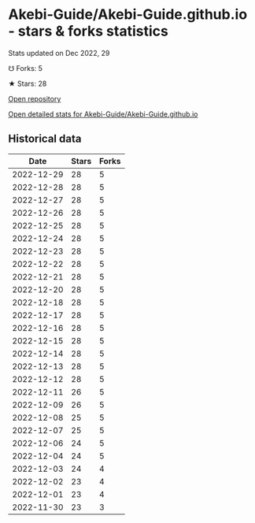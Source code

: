 # Akebi-Guide/Akebi-Guide.github.io - stars & forks statistics

Stats updated on Dec 2022, 29

☋ Forks: 5

★ Stars: 28

[Open repository](https://github.com/Akebi-Guide/Akebi-Guide.github.io)

[Open detailed stats for Akebi-Guide/Akebi-Guide.github.io](https://reviewgithub.com/rep/Akebi-Guide/Akebi-Guide.github.io)

## Historical data
| Date | Stars | Forks |
|------|-------|-------|
| 2022-12-29 | 28 | 5 | 
| 2022-12-28 | 28 | 5 | 
| 2022-12-27 | 28 | 5 | 
| 2022-12-26 | 28 | 5 | 
| 2022-12-25 | 28 | 5 | 
| 2022-12-24 | 28 | 5 | 
| 2022-12-23 | 28 | 5 | 
| 2022-12-22 | 28 | 5 | 
| 2022-12-21 | 28 | 5 | 
| 2022-12-20 | 28 | 5 | 
| 2022-12-18 | 28 | 5 | 
| 2022-12-17 | 28 | 5 | 
| 2022-12-16 | 28 | 5 | 
| 2022-12-15 | 28 | 5 | 
| 2022-12-14 | 28 | 5 | 
| 2022-12-13 | 28 | 5 | 
| 2022-12-12 | 28 | 5 | 
| 2022-12-11 | 26 | 5 | 
| 2022-12-09 | 26 | 5 | 
| 2022-12-08 | 25 | 5 | 
| 2022-12-07 | 25 | 5 | 
| 2022-12-06 | 24 | 5 | 
| 2022-12-04 | 24 | 5 | 
| 2022-12-03 | 24 | 4 | 
| 2022-12-02 | 23 | 4 | 
| 2022-12-01 | 23 | 4 | 
| 2022-11-30 | 23 | 3 | 

